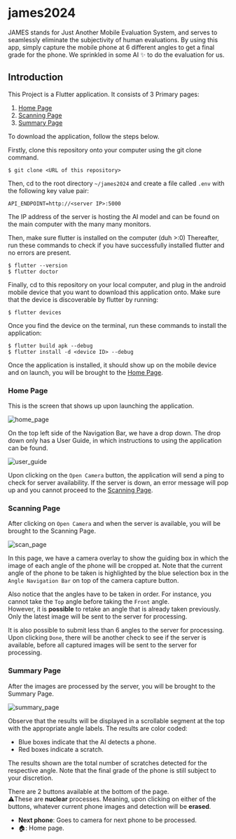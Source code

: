 # james2024

JAMES stands for Just Another Mobile Evaluation System, and serves to seamlessly eliminate the
subjectivity of human evaluations. By using this app, simply capture the mobile phone at
6 different angles to get a final grade for the phone. We sprinkled in some AI ✨ to do the
evaluation for us.

## Introduction

This Project is a Flutter application. It consists of 3 Primary pages:
1. [Home Page](#home-page)
2. [Scanning Page](#scanning-page)
3. [Summary Page](#summary-page)

To download the application, follow the steps below.

Firstly, clone this repository onto your computer using the git clone command.

```shell
$ git clone <URL of this repository>
```

Then, cd to the root directory `~/james2024` and create a file called `.env` with the following
key value pair:

```
API_ENDPOINT=http://<server IP>:5000
```

The IP address of the server is hosting the AI model and can be found on the main computer
with the many many monitors.

Then, make sure flutter is installed on the computer (duh >:0) Thereafter, run these commands
to check if you have successfully installed flutter and no errors are present.

```shell
$ flutter --version
$ flutter doctor
```

Finally, cd to this repository on your local computer, and plug in the android mobile device
that you want to download this application onto. Make sure that the device is discoverable by
flutter by running:

```shell
$ flutter devices
```

Once you find the device on the terminal, run these commands to install the application:

```shell
$ flutter build apk --debug
$ flutter install -d <device ID> --debug
```

Once the application is installed, it should show up on the mobile device and on launch,
you will be brought to the [Home Page](#home-page).

### Home Page

This is the screen that shows up upon launching the application.

![home_page](imgs/home_page.png)

On the top left side of the Navigation Bar, we have a drop down. The drop down only has a
User Guide, in which instructions to using the application can be found.

![user_guide](imgs/user_guide.png)

Upon clicking on the `Open Camera` button, the application will send a ping to check for server
availability. If the server is down, an error message will pop up and you cannot proceed to the
[Scanning Page](#scanning-page).

### Scanning Page

After clicking on `Open Camera` and when the server is available, you will be brought to the Scanning Page.

![scan_page](imgs/scan_page.png)

In this page, we have a camera overlay to show the guiding box in which the image of each angle of
the phone will be cropped at. Note that the current angle of the phone to be taken is highlighted by
the blue selection box in the `Angle Navigation Bar` on top of the camera capture button.

Also notice that the angles have to be taken in order. For instance, you cannot take the `Top` angle
before taking the `Front` angle.  
However, it is **possible** to retake an angle that is already taken previously. Only the latest image
will be sent to the server for processing.

It is also possible to submit less than 6 angles to the server for processing. Upon clicking `Done`,
there will be another check to see if the server is available, before all captured images
will be sent to the server for processing.

### Summary Page

After the images are processed by the server, you will be brought to the Summary Page.

![summary_page](imgs/summary_page.png)

Observe that the results will be displayed in a scrollable segment at the top with the appropriate
angle labels. The results are color coded:
- Blue boxes indicate that the AI detects a phone.
- Red boxes indicate a scratch.

The results shown are the total number of scratches detected for the respective angle. Note that the
final grade of the phone is still subject to your discretion.

There are 2 buttons available at the bottom of the page.  
⚠️These are **nuclear** processes. Meaning, upon clicking on either of the buttons, whatever current
phone images and detection will be **erased**.

- **Next phone**: Goes to camera for next phone to be processed.
- 🏠: Home page.
